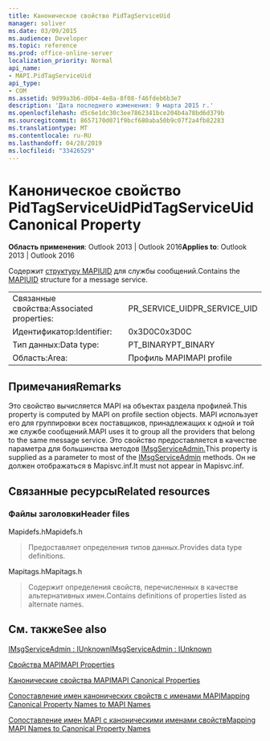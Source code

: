 ```yaml
---
title: Каноническое свойство PidTagServiceUid
manager: soliver
ms.date: 03/09/2015
ms.audience: Developer
ms.topic: reference
ms.prod: office-online-server
localization_priority: Normal
api_name:
- MAPI.PidTagServiceUid
api_type:
- COM
ms.assetid: 9d99a3b6-d0b4-4e8a-8f08-f46fdeb6b3e7
description: 'Дата последнего изменения: 9 марта 2015 г.'
ms.openlocfilehash: d5c6e1dc30c3ee7862341bce204b4a78bd6d379b
ms.sourcegitcommit: 8657170d071f9bcf680aba50b9c07f2a4fb82283
ms.translationtype: MT
ms.contentlocale: ru-RU
ms.lasthandoff: 04/28/2019
ms.locfileid: "33426529"
---
```

# <a name="pidtagserviceuid-canonical-property"></a><span data-ttu-id="f381c-103">Каноническое свойство PidTagServiceUid</span><span class="sxs-lookup"><span data-stu-id="f381c-103">PidTagServiceUid Canonical Property</span></span>

  
  
<span data-ttu-id="f381c-104">**Область применения**: Outlook 2013 | Outlook 2016</span><span class="sxs-lookup"><span data-stu-id="f381c-104">**Applies to**: Outlook 2013 | Outlook 2016</span></span> 
  
<span data-ttu-id="f381c-105">Содержит [структуру MAPIUID](mapiuid.md) для службы сообщений.</span><span class="sxs-lookup"><span data-stu-id="f381c-105">Contains the [MAPIUID](mapiuid.md) structure for a message service.</span></span> 
  
|||
|:-----|:-----|
|<span data-ttu-id="f381c-106">Связанные свойства:</span><span class="sxs-lookup"><span data-stu-id="f381c-106">Associated properties:</span></span>  <br/> |<span data-ttu-id="f381c-107">PR_SERVICE_UID</span><span class="sxs-lookup"><span data-stu-id="f381c-107">PR_SERVICE_UID</span></span>  <br/> |
|<span data-ttu-id="f381c-108">Идентификатор:</span><span class="sxs-lookup"><span data-stu-id="f381c-108">Identifier:</span></span>  <br/> |<span data-ttu-id="f381c-109">0x3D0C</span><span class="sxs-lookup"><span data-stu-id="f381c-109">0x3D0C</span></span>  <br/> |
|<span data-ttu-id="f381c-110">Тип данных:</span><span class="sxs-lookup"><span data-stu-id="f381c-110">Data type:</span></span>  <br/> |<span data-ttu-id="f381c-111">PT_BINARY</span><span class="sxs-lookup"><span data-stu-id="f381c-111">PT_BINARY</span></span>  <br/> |
|<span data-ttu-id="f381c-112">Область:</span><span class="sxs-lookup"><span data-stu-id="f381c-112">Area:</span></span>  <br/> |<span data-ttu-id="f381c-113">Профиль MAPI</span><span class="sxs-lookup"><span data-stu-id="f381c-113">MAPI profile</span></span>  <br/> |
   
## <a name="remarks"></a><span data-ttu-id="f381c-114">Примечания</span><span class="sxs-lookup"><span data-stu-id="f381c-114">Remarks</span></span>

<span data-ttu-id="f381c-115">Это свойство вычисляется MAPI на объектах раздела профилей.</span><span class="sxs-lookup"><span data-stu-id="f381c-115">This property is computed by MAPI on profile section objects.</span></span> <span data-ttu-id="f381c-116">MAPI использует его для группировки всех поставщиков, принадлежащих к одной и той же службе сообщений.</span><span class="sxs-lookup"><span data-stu-id="f381c-116">MAPI uses it to group all the providers that belong to the same message service.</span></span> <span data-ttu-id="f381c-117">Это свойство предоставляется в качестве параметра для большинства методов [IMsgServiceAdmin.](imsgserviceadminiunknown.md)</span><span class="sxs-lookup"><span data-stu-id="f381c-117">This property is supplied as a parameter to most of the [IMsgServiceAdmin](imsgserviceadminiunknown.md) methods.</span></span> <span data-ttu-id="f381c-118">Он не должен отображаться в Mapisvc.inf.</span><span class="sxs-lookup"><span data-stu-id="f381c-118">It must not appear in Mapisvc.inf.</span></span> 
  
## <a name="related-resources"></a><span data-ttu-id="f381c-119">Связанные ресурсы</span><span class="sxs-lookup"><span data-stu-id="f381c-119">Related resources</span></span>

### <a name="header-files"></a><span data-ttu-id="f381c-120">Файлы заголовки</span><span class="sxs-lookup"><span data-stu-id="f381c-120">Header files</span></span>

<span data-ttu-id="f381c-121">Mapidefs.h</span><span class="sxs-lookup"><span data-stu-id="f381c-121">Mapidefs.h</span></span>
  
> <span data-ttu-id="f381c-122">Предоставляет определения типов данных.</span><span class="sxs-lookup"><span data-stu-id="f381c-122">Provides data type definitions.</span></span>
    
<span data-ttu-id="f381c-123">Mapitags.h</span><span class="sxs-lookup"><span data-stu-id="f381c-123">Mapitags.h</span></span>
  
> <span data-ttu-id="f381c-124">Содержит определения свойств, перечисленных в качестве альтернативных имен.</span><span class="sxs-lookup"><span data-stu-id="f381c-124">Contains definitions of properties listed as alternate names.</span></span>
    
## <a name="see-also"></a><span data-ttu-id="f381c-125">См. также</span><span class="sxs-lookup"><span data-stu-id="f381c-125">See also</span></span>



[<span data-ttu-id="f381c-126">IMsgServiceAdmin : IUnknown</span><span class="sxs-lookup"><span data-stu-id="f381c-126">IMsgServiceAdmin : IUnknown</span></span>](imsgserviceadminiunknown.md)


[<span data-ttu-id="f381c-127">Свойства MAPI</span><span class="sxs-lookup"><span data-stu-id="f381c-127">MAPI Properties</span></span>](mapi-properties.md)
  
[<span data-ttu-id="f381c-128">Канонические свойства MAPI</span><span class="sxs-lookup"><span data-stu-id="f381c-128">MAPI Canonical Properties</span></span>](mapi-canonical-properties.md)
  
[<span data-ttu-id="f381c-129">Сопоставление имен канонических свойств с именами MAPI</span><span class="sxs-lookup"><span data-stu-id="f381c-129">Mapping Canonical Property Names to MAPI Names</span></span>](mapping-canonical-property-names-to-mapi-names.md)
  
[<span data-ttu-id="f381c-130">Сопоставление имен MAPI с каноническими именами свойств</span><span class="sxs-lookup"><span data-stu-id="f381c-130">Mapping MAPI Names to Canonical Property Names</span></span>](mapping-mapi-names-to-canonical-property-names.md)

